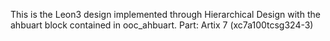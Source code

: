 This is the Leon3 design implemented through Hierarchical Design with the ahbuart block contained in ooc_ahbuart.
Part: Artix 7 (xc7a100tcsg324-3)